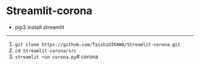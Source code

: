 # Streamlit-corona

- pip3 install streamlit

---

1. `git clone https://github.com/TaishiOIKAWA/Streamlit-corona.git`
1. `cd Streamlit-corona/src`
1. `streamlit run corona.py`# corona

